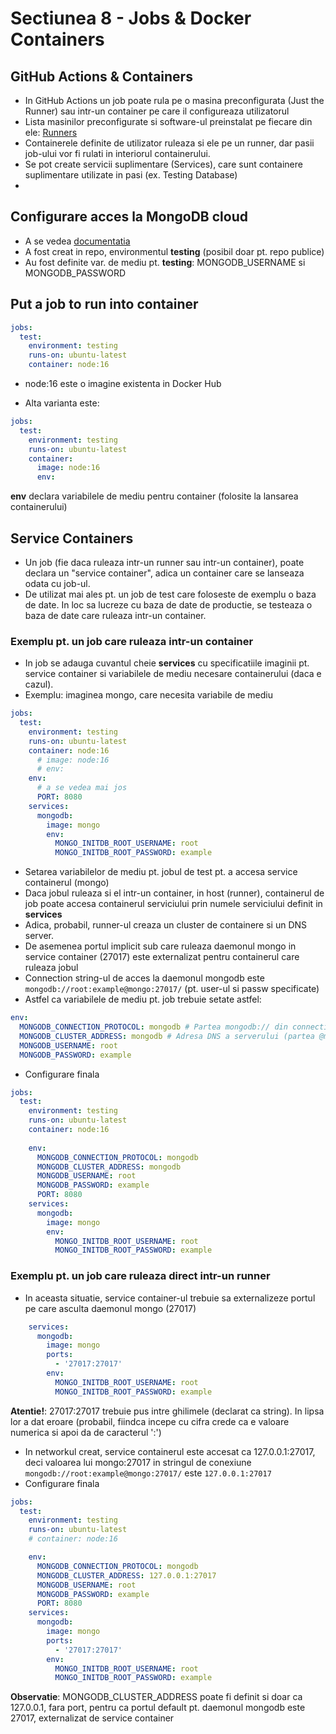 # Sectiunea 8 - Jobs & Docker Containers

## GitHub Actions & Containers

- In GitHub Actions un job poate rula pe o masina preconfigurata (Just the Runner) sau intr-un container pe care il configureaza utilizatorul
- Lista masinilor preconfigurate si software-ul preinstalat pe fiecare din ele: [Runners](https://docs.github.com/en/actions/using-github-hosted-runners/about-github-hosted-runners)
- Containerele definite de utilizator ruleaza si ele pe un runner, dar pasii job-ului vor fi rulati in interiorul containerului.
- Se pot create servicii suplimentare (Services), care sunt containere suplimentare utilizate in pasi (ex. Testing Database)
- 

## Configurare acces la MongoDB cloud

- A se vedea [documentatia](https://github.com/liviu-moraru/github-actions-06-env)
- A fost creat in repo, environmentul **testing** (posibil doar pt. repo publice)
- Au fost definite var. de mediu pt. **testing**: MONGODB_USERNAME si MONGODB_PASSWORD

## Put a job to run into container

```yaml
jobs:
  test:
    environment: testing
    runs-on: ubuntu-latest
    container: node:16
```
- node:16 este o imagine existenta in Docker Hub

- Alta varianta este:

```yaml
jobs:
  test:
    environment: testing
    runs-on: ubuntu-latest
    container: 
      image: node:16
      env:
```
**env** declara variabilele de mediu pentru container (folosite la lansarea containerului)

## Service Containers

- Un job (fie daca ruleaza intr-un runner sau intr-un container), poate declara un "service container", adica un container care se lanseaza odata cu job-ul.
- De utilizat mai ales pt. un job de test care foloseste de exemplu o baza de date. In loc sa lucreze cu baza de date de productie, se testeaza o baza de date care ruleaza intr-un container.

### Exemplu pt. un job care ruleaza intr-un container

- In job se adauga cuvantul cheie **services** cu specificatiile imaginii pt. service container si variabilele de mediu necesare containerului (daca e cazul).
- Exemplu: imaginea mongo, care necesita variabile de mediu

```yaml
jobs:
  test:
    environment: testing
    runs-on: ubuntu-latest
    container: node:16
      # image: node:16
      # env:
    env:
      # a se vedea mai jos
      PORT: 8080
    services:
      mongodb:
        image: mongo
        env:
          MONGO_INITDB_ROOT_USERNAME: root
          MONGO_INITDB_ROOT_PASSWORD: example
```
- Setarea variabilelor de mediu pt. jobul de test pt. a accesa service containerul (mongo)
- Daca jobul ruleaza si el intr-un container, in host (runner), containerul de job poate accesa containerul serviciului prin numele serviciului definit in **services**
- Adica, probabil, runner-ul creaza un cluster de containere si un DNS server.
- De asemenea portul implicit sub care ruleaza daemonul mongo in service container (27017) este externalizat pentru containerul care ruleaza jobul
- Connection string-ul de acces la daemonul mongodb este `mongodb://root:example@mongo:27017/` (pt. user-ul si passw specificate)
- Astfel ca variabilele de mediu pt. job trebuie setate astfel:

```yaml
env:
  MONGODB_CONNECTION_PROTOCOL: mongodb # Partea mongodb:// din connection string
  MONGODB_CLUSTER_ADDRESS: mongodb # Adresa DNS a serverului (partea @mongo din connection string). mongodb este numele serviciului (vezi mai sus)
  MONGODB_USERNAME: root
  MONGODB_PASSWORD: example
```

- Configurare finala

```yaml
jobs:
  test:
    environment: testing
    runs-on: ubuntu-latest
    container: node:16
      
    env:
      MONGODB_CONNECTION_PROTOCOL: mongodb
      MONGODB_CLUSTER_ADDRESS: mongodb
      MONGODB_USERNAME: root
      MONGODB_PASSWORD: example
      PORT: 8080
    services:
      mongodb:
        image: mongo
        env:
          MONGO_INITDB_ROOT_USERNAME: root
          MONGO_INITDB_ROOT_PASSWORD: example
```

### Exemplu pt. un job care ruleaza direct intr-un runner

- In aceasta situatie, service container-ul trebuie sa externalizeze portul pe care asculta daemonul mongo (27017)

```yaml
    services:
      mongodb:
        image: mongo
        ports:
          - '27017:27017'
        env:
          MONGO_INITDB_ROOT_USERNAME: root
          MONGO_INITDB_ROOT_PASSWORD: example
```

**Atentie!**: 27017:27017 trebuie pus intre ghilimele (declarat ca string). In lipsa lor a dat eroare (probabil, fiindca incepe cu cifra crede ca e valoare numerica si apoi da de caracterul ':')

- In networkul creat, service containerul este accesat ca 127.0.0.1:27017, deci valoarea lui mongo:27017 in stringul de conexiune `mongodb://root:example@mongo:27017/` este `127.0.0.1:27017`
- Configurare finala

```yaml
jobs:
  test:
    environment: testing
    runs-on: ubuntu-latest
    # container: node:16

    env:
      MONGODB_CONNECTION_PROTOCOL: mongodb
      MONGODB_CLUSTER_ADDRESS: 127.0.0.1:27017
      MONGODB_USERNAME: root
      MONGODB_PASSWORD: example
      PORT: 8080
    services:
      mongodb:
        image: mongo
        ports:
          - '27017:27017'
        env:
          MONGO_INITDB_ROOT_USERNAME: root
          MONGO_INITDB_ROOT_PASSWORD: example
```
**Observatie**: MONGODB_CLUSTER_ADDRESS poate fi definit si doar ca 127.0.0.1, fara port, pentru ca portul default pt. daemonul mongodb este 27017, externalizat de service container
